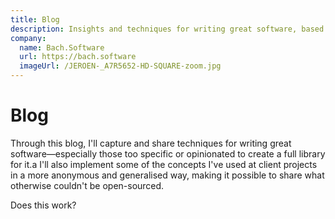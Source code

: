 ```yaml
---
title: Blog
description: Insights and techniques for writing great software, based on real-world experience. Sharing opinionated solutions and generalized patterns from client projects—without revealing proprietary code.
company:
  name: Bach.Software
  url: https://bach.software
  imageUrl: /JEROEN-_A7R5652-HD-SQUARE-zoom.jpg
---
```


# Blog

Through this blog, I'll capture and share techniques for writing great software—especially those too specific or
opinionated to create a full library for it.a
I'll also implement some of the concepts I've used at client projects in a more anonymous and generalised way,
making it possible to share what otherwise couldn't be open-sourced.

Does this work?
